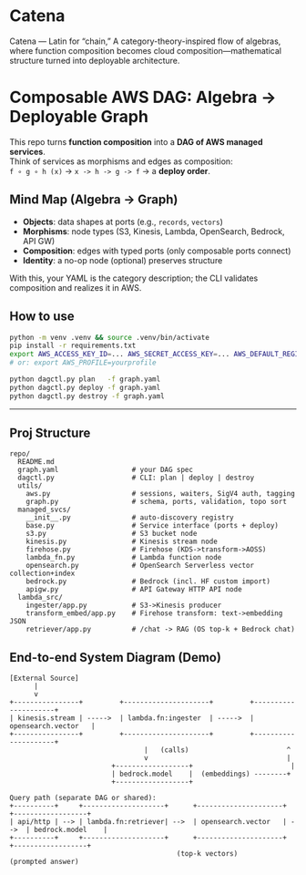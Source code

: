 # Catena
Catena — Latin for “chain,” A category-theory-inspired flow of algebras, where function composition becomes cloud composition—mathematical structure turned into deployable architecture.

# Composable AWS DAG: Algebra → Deployable Graph

This repo turns **function composition** into a **DAG of AWS managed services**.  
Think of services as morphisms and edges as composition:  
`f ∘ g ∘ h (x)` → `x -> h -> g -> f` → a **deploy order**.

## Mind Map (Algebra → Graph)

- **Objects**: data shapes at ports (e.g., `records`, `vectors`)
- **Morphisms**: node types (S3, Kinesis, Lambda, OpenSearch, Bedrock, API GW)
- **Composition**: edges with typed ports (only composable ports connect)
- **Identity**: a no-op node (optional) preserves structure

With this, your YAML is the category description; the CLI validates composition and realizes it in AWS.

## How to use

```bash
python -m venv .venv && source .venv/bin/activate
pip install -r requirements.txt
export AWS_ACCESS_KEY_ID=... AWS_SECRET_ACCESS_KEY=... AWS_DEFAULT_REGION=us-east-1
# or: export AWS_PROFILE=yourprofile

python dagctl.py plan   -f graph.yaml
python dagctl.py deploy -f graph.yaml
python dagctl.py destroy -f graph.yaml
```

-------------------------

## Proj Structure

```
repo/
  README.md
  graph.yaml                  # your DAG spec
  dagctl.py                   # CLI: plan | deploy | destroy
  utils/
    aws.py                    # sessions, waiters, SigV4 auth, tagging
    graph.py                  # schema, ports, validation, topo sort
  managed_svcs/
    __init__.py               # auto-discovery registry
    base.py                   # Service interface (ports + deploy)
    s3.py                     # S3 bucket node
    kinesis.py                # Kinesis stream node
    firehose.py               # Firehose (KDS->transform->AOSS)
    lambda_fn.py              # Lambda function node
    opensearch.py             # OpenSearch Serverless vector collection+index
    bedrock.py                # Bedrock (incl. HF custom import)
    apigw.py                  # API Gateway HTTP API node
  lambda_src/
    ingester/app.py           # S3->Kinesis producer
    transform_embed/app.py    # Firehose transform: text->embedding JSON
    retriever/app.py          # /chat -> RAG (OS top-k + Bedrock chat)
```

## End-to-end System Diagram (Demo)

```
[External Source]
      |
      v
+----------------+         +---------------------+         +---------------------+
| kinesis.stream | ----->  | lambda.fn:ingester  | ----->  | opensearch.vector   |
+----------------+         +---------------------+         +---------------------+
                                 |   (calls)                        ^
                                 v                                  |
                         +------------------+                        |
                         | bedrock.model    |  (embeddings) --------+
                         +------------------+

Query path (separate DAG or shared):
+----------+     +--------------------+      +---------------------+      +------------------+
| api/http | --> | lambda.fn:retriever| -->  | opensearch.vector   | -->  | bedrock.model    |
+----------+     +--------------------+      +---------------------+      +------------------+
                                         (top-k vectors)                 (prompted answer)
```

